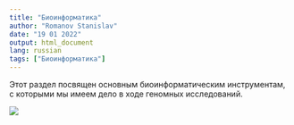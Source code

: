 ```yaml
---
title: "Биоинформатика"
author: "Romanov Stanislav"
date: "19 01 2022"
output: html_document
lang: russian
tags: ["Биоинформатика"]
---
```


Этот раздел посвящен основным биоинформатическим инструментам, с которыми мы имеем дело в ходе геномных исследований.

![](/Bioinformatics/_index.files/image.png?width=40pc)
